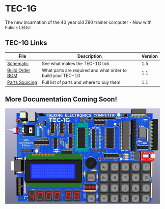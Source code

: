 # TEC-1G
The new incarnation of the 40 year old Z80 trainer computer - Now with Fulisik LEDs!

## TEC-1G Links
| File | Description | Version |
|---|---|---|
| [Schematic](TEC-1G_Schematic_v1-5.pdf) | See what makes the TEC-1G tick | 1.5 |
| [Build Order BOM](/files/TEC-1G_BOM-Build_Order_v1-1.pdf) | What parts are required and what order to build your TEC-1G | 1.1 |
| [Parts Sourcing](/files/TEC-1G_BOM_Sourcing_v1-1.xlsx) | Full list of parts and where to buy them | 1.1 |

## More Documentation Coming Soon!

![TEC-1G Render - Gateron Keys](/pictures/TEC-1G_Render_Gateron_Keys.jpg)
